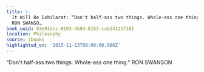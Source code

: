 ```yaml
---
title: |-
  It Will Be Exhilarat: “Don't half-ass two things. Whole-ass one thing.”
  RON SWANSO…
book_uuid: 93e91dcc-0193-4b0d-8153-cab2412b7161
location: Philosophy
source: ibooks
highlighted_on: '2015-11-13T00:00:00.000Z'
---
```


“Don't half-ass two things. Whole-ass one thing.”
RON SWANSON